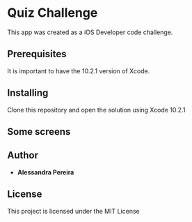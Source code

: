 # Quiz Challenge

This app was created as a iOS Developer code challenge.

## Prerequisites

It is important to have the 10.2.1 version of Xcode.

## Installing

Clone this repository and open the solution using Xcode 10.2.1

## Some screens



## Author

* **Alessandra Pereira**

## License

This project is licensed under the MIT License

